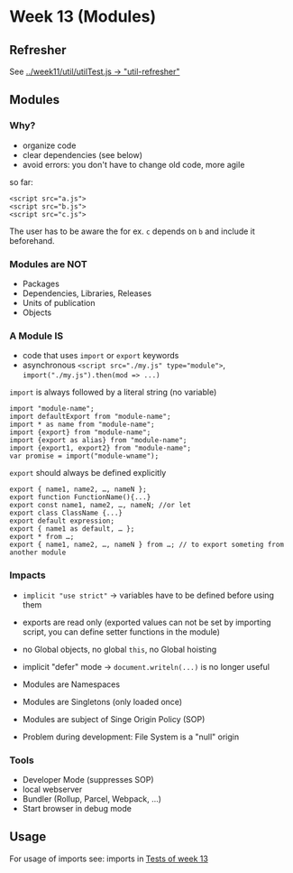 # Week 13 (Modules)

## Refresher

See [../week11/util/utilTest.js -> "util-refresher"](../week11/util/utilTest.js)

## Modules

### Why?

- organize code
- clear dependencies (see below)
- avoid errors: you don't have to change old code, more agile
 
so far:

    <script src="a.js">
    <script src="b.js">
    <script src="c.js">

The user has to be aware the for ex. `c` depends on `b` and include it beforehand.

### Modules are NOT

- Packages
- Dependencies, Libraries, Releases
- Units of publication
- Objects

### A Module IS

- code that uses `import` or `export` keywords
- asynchronous `<script src="./my.js" type="module">`, `import("./my.js").then(mod => ...)`

`import` is always followed by a literal string (no variable)

    import "module-name";
    import defaultExport from "module-name";
    import * as name from "module-name";
    import {export} from "module-name";
    import {export as alias} from "module-name";
    import {export1, export2} from "module-name";
    var promise = import("module-wname");

`export` should always be defined explicitly

    export { name1, name2, …, nameN };
    export function FunctionName(){...}
    export const name1, name2, …, nameN; //or let
    export class ClassName {...}
    export default expression;
    export { name1 as default, … };
    export * from …;
    export { name1, name2, …, nameN } from …; // to export someting from another module

### Impacts

- `implicit "use strict"` -> variables have to be defined before using them
- exports are read only (exported values can not be set by importing script, you can define setter functions in the module)
- no Global objects, no global `this`, no Global hoisting
- implicit "defer" mode -> `document.writeln(...)` is no longer useful
- Modules are Namespaces
- Modules are Singletons (only loaded once)


- Modules are subject of Singe Origin Policy (SOP)
- Problem during development: File System is a "null" origin

### Tools

- Developer Mode (suppresses SOP)
- local webserver
- Bundler (Rollup, Parcel, Webpack, ...)
- Start browser in debug mode

## Usage

For usage of imports see: imports in [Tests of week 13](../week13/allModuleTests.js)